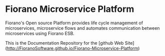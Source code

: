 # Fiorano Microservice Platform
Fiorano's Open source Platform provides life cycle management of microservices, microservice flows and automates communication between microservices using Fiorano ESB. 

This is the Documentation Repository for the [github Web Site] (http://FioranoSoftware.github.io/Fiorano-Microservice-Platform)
